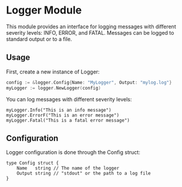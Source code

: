 # Logger Module

This module provides an interface for logging messages with different severity levels: INFO, ERROR, and FATAL. Messages can be logged to standard output or to a file.

## Usage

First, create a new instance of Logger:

```go
config := &logger.Config{Name: "MyLogger", Output: "mylog.log"}
myLogger := logger.NewLogger(config)
```

You can log messages with different severity levels:
```
myLogger.Info("This is an info message")
myLogger.ErrorF("This is an error message")
myLogger.Fatal("This is a fatal error message")
```

## Configuration
Logger configuration is done through the Config struct:
```
type Config struct {
    Name   string // The name of the logger
    Output string // "stdout" or the path to a log file
}
```